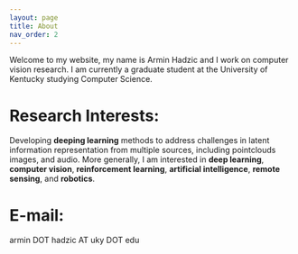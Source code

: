 ```yaml
---
layout: page
title: About
nav_order: 2
---
```


Welcome to my website, my name is Armin Hadzic and I work on computer vision research. I am currently a graduate student at the University of Kentucky studying Computer Science.

# Research Interests:
Developing **deeping learning** methods to address challenges in latent information representation from multiple sources, including pointclouds images, and audio. More generally, I am interested in **deep learning**, **computer vision**, **reinforcement learning**, **artificial intelligence**, **remote sensing**, and **robotics**.

# E-mail:
armin DOT hadzic AT uky DOT edu